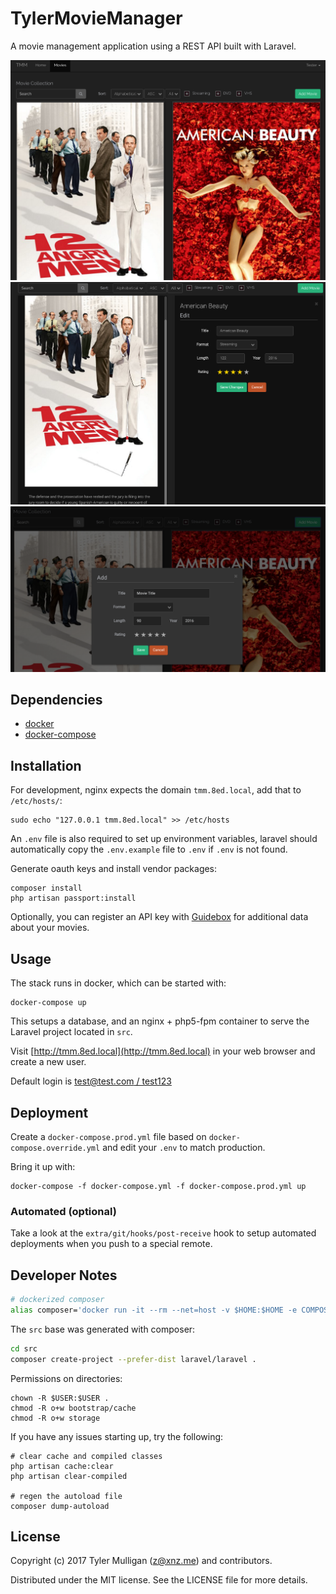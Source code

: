 # TylerMovieManager

A movie management application using a REST API built with Laravel.

![Screenshot TMM](extra/media/tmm.png)
![Screenshot TMM](extra/media/tmm-browse.png)
![Screenshot TMM](extra/media/tmm-add.png)

## Dependencies

* [docker](https://docs.docker.com/engine/installation/)
* [docker-compose](https://docs.docker.com/compose/install/)

## Installation

For development, nginx expects the domain `tmm.8ed.local`, add that to `/etc/hosts/`:

```
sudo echo "127.0.0.1 tmm.8ed.local" >> /etc/hosts
```

An `.env` file is also required to set up environment variables, laravel should automatically copy the `.env.example` file to `.env` if `.env` is not found.

Generate oauth keys and install vendor packages:

```
composer install
php artisan passport:install
```

Optionally, you can register an API key with [Guidebox](https://api.guidebox.com/apidocs) for additional data about your movies.

## Usage

The stack runs in docker, which can be started with:

```
docker-compose up
```

This setups a database, and an nginx + php5-fpm container to serve the Laravel project located in `src`. 

Visit [http://tmm.8ed.local](http://tmm.8ed.local) in your web browser and create a new user.

Default login is [test@test.com / test123](https://github.com/z/TylerMovieManager/blob/master/src/database/seeds/UsersTableSeeder.php#L16)

## Deployment

Create a `docker-compose.prod.yml` file based on `docker-compose.override.yml` and edit your `.env` to match production.

Bring it up with:

```
docker-compose -f docker-compose.yml -f docker-compose.prod.yml up
```

### Automated (optional)

Take a look at the `extra/git/hooks/post-receive` hook to setup automated deployments when you push to a special remote.

## Developer Notes

```bash
# dockerized composer
alias composer='docker run -it --rm --net=host -v $HOME:$HOME -e COMPOSER_HOME="$HOME/.composer" -u $UID -w `pwd` composer/composer:master-php5-alpine'
```

The `src` base was generated with composer:

```bash
cd src
composer create-project --prefer-dist laravel/laravel .
```

Permissions on directories:

```
chown -R $USER:$USER .
chmod -R o+w bootstrap/cache
chmod -R o+w storage
```

If you have any issues starting up, try the following:

```
# clear cache and compiled classes
php artisan cache:clear
php artisan clear-compiled

# regen the autoload file
composer dump-autoload
```

## License

Copyright (c) 2017 Tyler Mulligan (z@xnz.me) and contributors.

Distributed under the MIT license. See the LICENSE file for more details.
